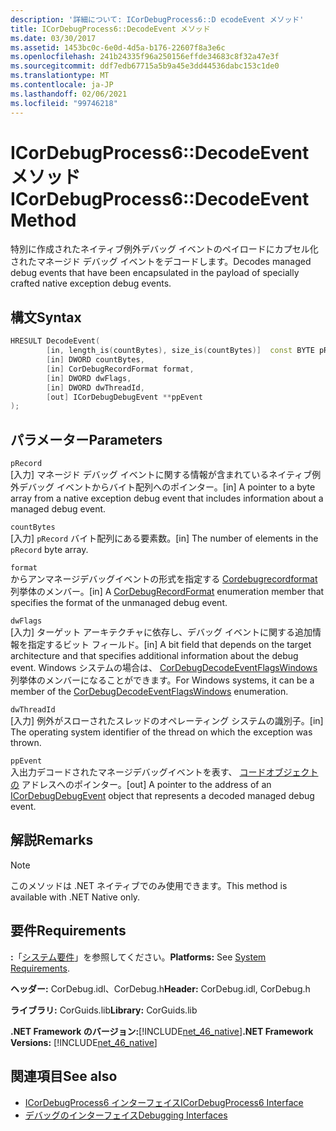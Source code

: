 ```yaml
---
description: '詳細について: ICorDebugProcess6::D ecodeEvent メソッド'
title: ICorDebugProcess6::DecodeEvent メソッド
ms.date: 03/30/2017
ms.assetid: 1453bc0c-6e0d-4d5a-b176-22607f8a3e6c
ms.openlocfilehash: 241b24335f96a250156effde34683c8f32a47e3f
ms.sourcegitcommit: ddf7edb67715a5b9a45e3dd44536dabc153c1de0
ms.translationtype: MT
ms.contentlocale: ja-JP
ms.lasthandoff: 02/06/2021
ms.locfileid: "99746218"
---
```

# <a name="icordebugprocess6decodeevent-method"></a><span data-ttu-id="5cdef-103">ICorDebugProcess6::DecodeEvent メソッド</span><span class="sxs-lookup"><span data-stu-id="5cdef-103">ICorDebugProcess6::DecodeEvent Method</span></span>

<span data-ttu-id="5cdef-104">特別に作成されたネイティブ例外デバッグ イベントのペイロードにカプセル化されたマネージド デバッグ イベントをデコードします。</span><span class="sxs-lookup"><span data-stu-id="5cdef-104">Decodes managed debug events that have been encapsulated in the payload of specially crafted native exception debug events.</span></span>  
  
## <a name="syntax"></a><span data-ttu-id="5cdef-105">構文</span><span class="sxs-lookup"><span data-stu-id="5cdef-105">Syntax</span></span>  
  
```cpp  
HRESULT DecodeEvent(  
        [in, length_is(countBytes), size_is(countBytes)]  const BYTE pRecord[],  
        [in] DWORD countBytes,  
        [in] CorDebugRecordFormat format,  
        [in] DWORD dwFlags,
        [in] DWORD dwThreadId,
        [out] ICorDebugDebugEvent **ppEvent  
);  
```  
  
## <a name="parameters"></a><span data-ttu-id="5cdef-106">パラメーター</span><span class="sxs-lookup"><span data-stu-id="5cdef-106">Parameters</span></span>  

 `pRecord`  
 <span data-ttu-id="5cdef-107">[入力] マネージド デバッグ イベントに関する情報が含まれているネイティブ例外デバッグ イベントからバイト配列へのポインター。</span><span class="sxs-lookup"><span data-stu-id="5cdef-107">[in] A pointer to a byte array from a native exception debug event that includes information about a managed debug event.</span></span>  
  
 `countBytes`  
 <span data-ttu-id="5cdef-108">[入力] `pRecord` バイト配列にある要素数。</span><span class="sxs-lookup"><span data-stu-id="5cdef-108">[in] The number of elements in the `pRecord` byte array.</span></span>  
  
 `format`  
 <span data-ttu-id="5cdef-109">からアンマネージデバッグイベントの形式を指定する [Cordebugrecordformat](cordebugrecordformat-enumeration.md) 列挙体のメンバー。</span><span class="sxs-lookup"><span data-stu-id="5cdef-109">[in] A [CorDebugRecordFormat](cordebugrecordformat-enumeration.md) enumeration member that specifies the format of the unmanaged debug event.</span></span>  
  
 `dwFlags`  
 <span data-ttu-id="5cdef-110">[入力] ターゲット アーキテクチャに依存し、デバッグ イベントに関する追加情報を指定するビット フィールド。</span><span class="sxs-lookup"><span data-stu-id="5cdef-110">[in] A bit field that depends on the target architecture and that specifies additional information about the debug event.</span></span> <span data-ttu-id="5cdef-111">Windows システムの場合は、 [CorDebugDecodeEventFlagsWindows](cordebugdecodeeventflagswindows-enumeration.md) 列挙体のメンバーになることができます。</span><span class="sxs-lookup"><span data-stu-id="5cdef-111">For Windows systems, it can be a member of the [CorDebugDecodeEventFlagsWindows](cordebugdecodeeventflagswindows-enumeration.md) enumeration.</span></span>  
  
 `dwThreadId`  
 <span data-ttu-id="5cdef-112">[入力] 例外がスローされたスレッドのオペレーティング システムの識別子。</span><span class="sxs-lookup"><span data-stu-id="5cdef-112">[in] The operating system identifier of the thread on which the exception was thrown.</span></span>  
  
 `ppEvent`  
 <span data-ttu-id="5cdef-113">入出力デコードされたマネージデバッグイベントを表す、 [コードオブジェクトの](icordebugdebugevent-interface.md) アドレスへのポインター。</span><span class="sxs-lookup"><span data-stu-id="5cdef-113">[out] A pointer to the address of an [ICorDebugDebugEvent](icordebugdebugevent-interface.md) object that represents a decoded managed debug event.</span></span>  
  
## <a name="remarks"></a><span data-ttu-id="5cdef-114">解説</span><span class="sxs-lookup"><span data-stu-id="5cdef-114">Remarks</span></span>  
  
> [!NOTE]
> <span data-ttu-id="5cdef-115">このメソッドは .NET ネイティブでのみ使用できます。</span><span class="sxs-lookup"><span data-stu-id="5cdef-115">This method is available with .NET Native only.</span></span>  
  
## <a name="requirements"></a><span data-ttu-id="5cdef-116">要件</span><span class="sxs-lookup"><span data-stu-id="5cdef-116">Requirements</span></span>  

 <span data-ttu-id="5cdef-117">**:**「[システム要件](../../get-started/system-requirements.md)」を参照してください。</span><span class="sxs-lookup"><span data-stu-id="5cdef-117">**Platforms:** See [System Requirements](../../get-started/system-requirements.md).</span></span>  
  
 <span data-ttu-id="5cdef-118">**ヘッダー:** CorDebug.idl、CorDebug.h</span><span class="sxs-lookup"><span data-stu-id="5cdef-118">**Header:** CorDebug.idl, CorDebug.h</span></span>  
  
 <span data-ttu-id="5cdef-119">**ライブラリ:** CorGuids.lib</span><span class="sxs-lookup"><span data-stu-id="5cdef-119">**Library:** CorGuids.lib</span></span>  
  
 <span data-ttu-id="5cdef-120">**.NET Framework のバージョン:**[!INCLUDE[net_46_native](../../../../includes/net-46-native-md.md)]</span><span class="sxs-lookup"><span data-stu-id="5cdef-120">**.NET Framework Versions:** [!INCLUDE[net_46_native](../../../../includes/net-46-native-md.md)]</span></span>  
  
## <a name="see-also"></a><span data-ttu-id="5cdef-121">関連項目</span><span class="sxs-lookup"><span data-stu-id="5cdef-121">See also</span></span>

- [<span data-ttu-id="5cdef-122">ICorDebugProcess6 インターフェイス</span><span class="sxs-lookup"><span data-stu-id="5cdef-122">ICorDebugProcess6 Interface</span></span>](icordebugprocess6-interface.md)
- [<span data-ttu-id="5cdef-123">デバッグのインターフェイス</span><span class="sxs-lookup"><span data-stu-id="5cdef-123">Debugging Interfaces</span></span>](debugging-interfaces.md)
